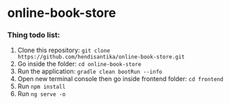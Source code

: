 # online-book-store
### Thing todo list:
1. Clone this repository: `git clone https://github.com/hendisantika/online-book-store.git`
2. Go inside the folder: `cd online-book-store`
3. Run the application: `gradle clean bootRun --info`
4. Open new terminal console then go inside frontend folder: `cd frontend`
5. Run `npm install`
6. Run `ng serve -o` 
